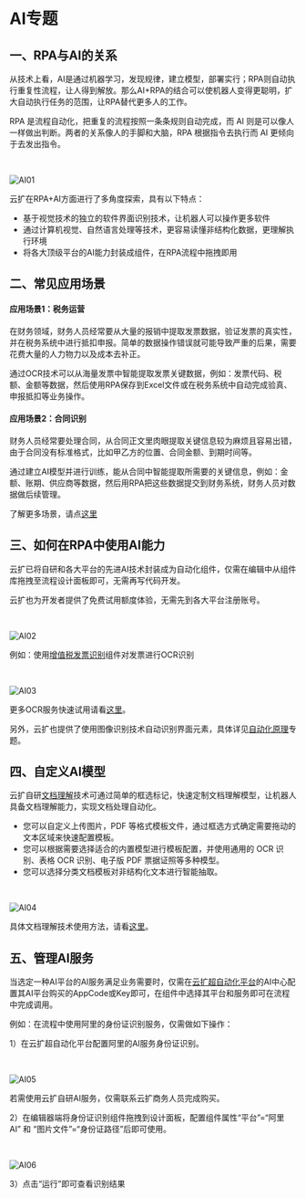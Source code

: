 # AI专题

## 一、RPA与AI的关系

从技术上看，AI是通过机器学习，发现规律，建立模型，部署实行；RPA则自动执行重复性流程，让人得到解放。那么AI\+RPA的结合可以使机器人变得更聪明，扩大自动执行任务的范围，让RPA替代更多人的工作。

RPA 是流程自动化，把重复的流程按照一条条规则自动完成，而 AI 则是可以像人一样做出判断。两者的关系像人的手脚和大脑，RPA 根据指令去执行而 AI 更倾向于去发出指令。

<br/>

![AI01](https://docimages.blob.core.chinacloudapi.cn/images/DeveloperGuide/AI01.png)

云扩在RPA\+AI方面进行了多角度探索，具有以下特点：

- 基于视觉技术的独立的软件界面识别技术，让机器人可以操作更多软件
- 通过计算机视觉、自然语言处理等技术，更容易读懂非结构化数据，更理解执行环境
- 将各大顶级平台的AI能力封装成组件，在RPA流程中拖拽即用

## 二、常见应用场景

#### 应用场景1：税务运营

在财务领域，财务人员经常要从大量的报销中提取发票数据，验证发票的真实性，并在税务系统中进行抵扣申报。简单的数据操作错误就可能导致严重的后果，需要花费大量的人力物力以及成本去补正。

通过OCR技术可以从海量发票中智能提取发票关键数据，例如：发票代码、税额、金额等数据，然后使用RPA保存到Excel文件或在税务系统中自动完成验真、申报抵扣等业务操作。

#### 应用场景2：合同识别

财务人员经常要处理合同，从合同正文里肉眼提取关键信息较为麻烦且容易出错，由于合同没有标准格式，比如甲乙方的位置、合同金额、到期时间等。

通过建立AI模型并进行训练，能从合同中智能提取所需要的关键信息，例如：金额、账期、供应商等数据，然后用RPA把这些数据提交到财务系统，财务人员对数据做后续管理。

了解更多场景，请点[这里](https://www.encoo.com/industry_finance)

## 三、如何在RPA中使用AI能力

云扩已将自研和各大平台的先进AI技术封装成为自动化组件，仅需在编辑中从组件库拖拽至流程设计面板即可，无需再写代码开发。

云扩也为开发者提供了免费试用额度体验，无需先到各大平台注册账号。

<br/>

![AI02](https://docimages.blob.core.chinacloudapi.cn/images/DeveloperGuide/AI02.png)

例如：使用[增值税发票识别](https://academy.encoo.com/zh-cn/wiki/Activities/AI/VATInvoiceIdentification.md)组件对发票进行OCR识别

<br/>

![AI03](https://docimages.blob.core.chinacloudapi.cn/images/DeveloperGuide/AI03.gif)

更多OCR服务快速试用请看[这里](https://academy.encoo.com/zh-cn/wiki/Reference/Console/ai-center/OCR.md)。

另外，云扩也提供了使用图像识别技术自动识别界面元素，具体详见[自动化原理](https://academy.encoo.com/zh-cn/wiki/DevGuide/AutomationPrinciples.md)专题。

## 四、自定义AI模型

云扩自研[文档理解](https://academy.encoo.com/zh-cn/wiki/Reference/Console/ai-center/aboutdocreader.md)技术可通过简单的框选标记，快速定制文档理解模型，让机器人具备文档理解能力，实现文档处理自动化。

- 您可以自定义上传图片，PDF 等格式模板文件，通过框选方式确定需要拖动的文本区域来快速配置模板。
- 您可以根据需要选择适合的内置模型进行模板配置，并使用通用的 OCR 识别、表格 OCR 识别、电子版 PDF 票据证照等多种模型。
- 您可以选择分类文档模板对非结构化文本进行智能抽取。

<br/>

![AI04](https://docimages.blob.core.chinacloudapi.cn/images/DeveloperGuide/AI04.png)

具体文档理解技术使用方法，请看[这里](https://academy.encoo.com/zh-cn/wiki/Reference/Console/ai-center/aboutdocreader.md)。

## 五、管理AI服务

当选定一种AI平台的AI服务满足业务需要时，仅需在[云扩超自动化平台](https://console.encoo.com/)的AI中心配置其AI平台购买的AppCode或Key即可，在组件中选择其平台和服务即可在流程中完成调用。

例如：在流程中使用阿里的身份证识别服务，仅需做如下操作：

1）在云扩超自动化平台配置阿里的AI服务身份证识别。 

<br/>

![AI05](https://docimages.blob.core.chinacloudapi.cn/images/DeveloperGuide/AI05.png)

若需使用云扩自研AI服务，仅需联系云扩商务人员完成购买。

2）在编辑器端将身份证识别组件拖拽到设计面板，配置组件属性“平台”=“阿里AI” 和 “图片文件”=“身份证路径”后即可使用。  

<br/>

![AI06](https://docimages.blob.core.chinacloudapi.cn/images/DeveloperGuide/AI06.png)

3）点击“运行”即可查看识别结果